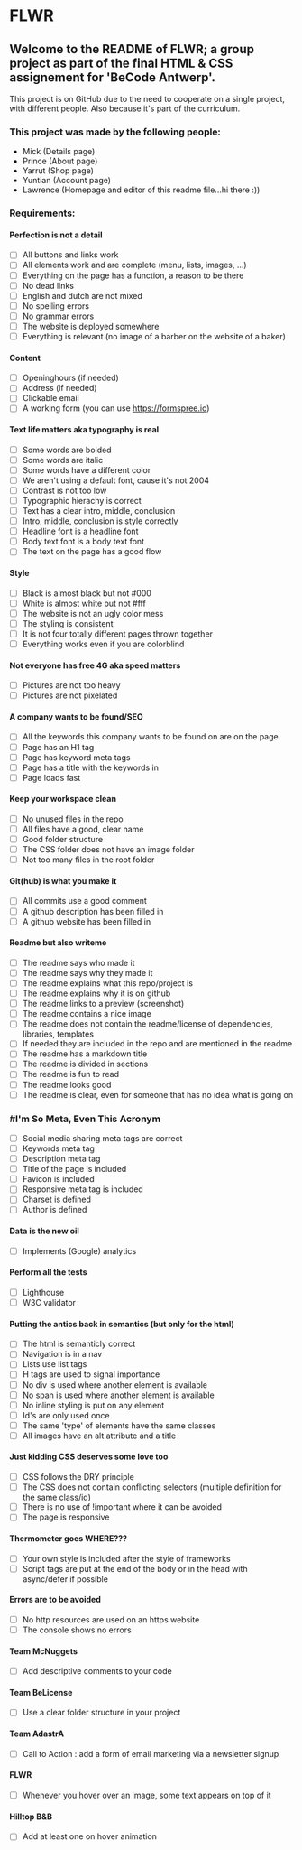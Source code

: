 # FLWR

## Welcome to the README of FLWR; a group project as part of the final HTML & CSS assignement for 'BeCode Antwerp'.
This project is on GitHub due to the need to cooperate on a single project, with different people. Also because it's part of the curriculum.

### This project was made by the following people:
- Mick (Details page)
- Prince (About page)
- Yarrut (Shop page)
- Yuntian (Account page)
- Lawrence (Homepage and editor of this readme file...hi there :))

### Requirements:

#### Perfection is not a detail

 - [ ] All buttons and links work
 - [ ] All elements work and are complete (menu, lists, images, ...)
 - [ ] Everything on the page has a function, a reason to be there
 - [ ] No dead links
 - [ ] English and dutch are not mixed
 - [ ] No spelling errors
 - [ ] No grammar errors
 - [ ] The website is deployed somewhere
 - [ ] Everything is relevant (no image of a barber on the website of a baker)

#### Content

 - [ ] Openinghours (if needed)
 - [ ] Address (if needed)
 - [ ] Clickable email
 - [ ] A working form (you can use https://formspree.io)

#### Text life matters aka typography is real

 - [ ] Some words are bolded
 - [ ] Some words are italic
 - [ ] Some words have a different color
 - [ ] We aren't using a default font, cause it's not 2004
 - [ ] Contrast is not too low
 - [ ] Typographic hierachy is correct
 - [ ] Text has a clear intro, middle, conclusion
 - [ ] Intro, middle, conclusion is style correctly
 - [ ] Headline font is a headline font
 - [ ] Body text font is a body text font
 - [ ] The text on the page has a good flow

#### Style

 - [ ] Black is almost black but not #000
 - [ ] White is almost white but not #fff
 - [ ] The website is not an ugly color mess
 - [ ] The styling is consistent
 - [ ] It is not four totally different pages thrown together
 - [ ] Everything works even if you are colorblind

#### Not everyone has free 4G aka speed matters

 - [ ] Pictures are not too heavy
 - [ ] Pictures are not pixelated

#### A company wants to be found/SEO

 - [ ] All the keywords this company wants to be found on are on the page
 - [ ] Page has an H1 tag
 - [ ] Page has keyword meta tags
 - [ ] Page has a title with the keywords in
 - [ ] Page loads fast

#### Keep your workspace clean

 - [ ] No unused files in the repo
 - [ ] All files have a good, clear name
 - [ ] Good folder structure
 - [ ] The CSS folder does not have an image folder
 - [ ] Not too many files in the root folder

#### Git(hub) is what you make it

 - [ ] All commits use a good comment
 - [ ] A github description has been filled in
 - [ ] A github website has been filled in

#### Readme but also writeme

 - [ ] The readme says who made it
 - [ ] The readme says why they made it
 - [ ] The readme explains what this repo/project is
 - [ ] The readme explains why it is on github
 - [ ] The readme links to a preview (screenshot)
 - [ ] The readme contains a nice image
 - [ ] The readme does not contain the readme/license of dependencies, libraries, templates
 - [ ] If needed they are included in the repo and are mentioned in the readme
 - [ ] The readme has a markdown title
 - [ ] The readme is divided in sections
 - [ ] The readme is fun to read
 - [ ] The readme looks good
 - [ ] The readme is clear, even for someone that has no idea what is going on

### #I'm So Meta, Even This Acronym

 - [ ] Social media sharing meta tags are correct
 - [ ] Keywords meta tag
 - [ ] Description meta tag
 - [ ] Title of the page is included
 - [ ] Favicon is included
 - [ ] Responsive meta tag is included
 - [ ] Charset is defined
 - [ ] Author is defined

#### Data is the new oil

 - [ ] Implements (Google) analytics

#### Perform all the tests

 - [ ] Lighthouse
 - [ ] W3C validator

#### Putting the antics back in semantics (but only for the html)

 - [ ] The html is semanticly correct
 - [ ] Navigation is in a nav
 - [ ] Lists use list tags
 - [ ] H tags are used to signal importance
 - [ ] No div is used where another element is available
 - [ ] No span is used where another element is available
 - [ ] No inline styling is put on any element
 - [ ] Id's are only used once
 - [ ] The same 'type' of elements have the same classes
 - [ ] All images have an alt attribute and a title

#### Just kidding CSS deserves some love too

  - [ ] CSS follows the DRY principle
  - [ ] The CSS does not contain conflicting selectors (multiple definition for the same class/id)
  - [ ] There is no use of !important where it can be avoided
  - [ ] The page is responsive

#### Thermometer goes WHERE???

  - [ ] Your own style is included after the style of frameworks
  - [ ] Script tags are put at the end of the body or in the head with async/defer if possible

#### Errors are to be avoided

  - [ ] No http resources are used on an https website
  - [ ] The console shows no errors

#### Team McNuggets

  - [ ] Add descriptive comments to your code

#### Team BeLicense

  - [ ] Use a clear folder structure in your project

#### Team AdastrA

  - [ ] Call to Action : add a form of email marketing via a newsletter signup

#### FLWR

  - [ ] Whenever you hover over an image, some text appears on top of it

#### Hilltop B&B

  - [ ] Add at least one on hover animation
